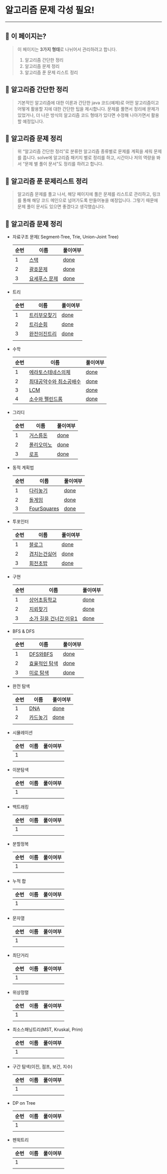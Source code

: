 # 알고리즘 문제 각성 필요!

---

## 📄 이 페이지는?

> 이 페이지는 **3가지 형태**로 나뉘어서 관리하려고 합니다.
> 1) 알고리즘 간단한 정리
> 2) 알고리즘 문제 정리
> 3) 알고리즘 푼 문제 리스트 정리

## 🥇 알고리즘 간단한 정리

> 기본적인 알고리즘에 대한 이론과 간단한 java 코드(예제)로 어떤 알고리즘이고 어떻게 활용할 지에 대한 간단한 팁을 제시합니다. 문제를 풀면서 정리에 문제가 있었거나, 더 나은 방식의 알고리즘 코드 형태가 있다면 수정해 나아가면서 활용할 예정입니다.
>

## 🥈 알고리즘 문제 정리

> 위 “알고리즘 간단한 정리”로 분류한 알고리즘 종류별로 문제를 계획을 세워 문제를 풉니다. solve에 알고리즘 패키지 별로 정리를 하고, 시간이나 저의 역량을 봐서 “문제 별 풀이 문서"도 정리를 하려고 합니다.
>

## 🥉 알고리즘 푼 문제리스트 정리

> 알고리즘 문제를 풀고 나서, 해당 페이지에 풀은 문제를 리스트로 관리하고, 링크를 통해 해당 코드 메인으로 넘어가도록 만들어놓을 예정입니다. 그렇기 때문에 문제 풀이 문서도 있으면 좋겠다고 생각했습니다.
>


## 🥊 알고리즘 문제 정리

- 자료구조 문제( Segment-Tree, Trie, Union-Joint Tree)
  
  | 순번 | 이름 | 풀이여부 |
  | --- | --- | --- |
  | 1 | [스택](https://www.acmicpc.net/problem/10828) | [done](https://github.com/BlockJJam/java-algorithm/blob/main/src/solve/baekjoon/datastructure/Stack_10828.java) |
  | 2 | [괄호문제](https://www.acmicpc.net/problem/9012) | [done](https://github.com/BlockJJam/java-algorithm/blob/main/src/solve/baekjoon/datastructure/ParenthesisString_9012.java) |
  | 3 | [요세푸스 문제](https://www.acmicpc.net/problem/1158) | [done](https://github.com/BlockJJam/java-algorithm/blob/main/src/solve/baekjoon/datastructure/Josephus_1158.java) |

- 트리

  | 순번 | 이름 | 풀이여부 |
  | --- | --- | --- |
  | 1 | [트리부모찾기](https://www.acmicpc.net/problem/11725) | [done](https://github.com/BlockJJam/java-algorithm/blob/main/src/solve/baekjoon/tree/FindTreeParent_11725.java) |
  | 2 | [트리순회](https://www.acmicpc.net/problem/1991) | [done](https://github.com/BlockJJam/java-algorithm/blob/main/src/solve/baekjoon/tree/TreeOrder_1991.java) |
  | 3 | [완전이진트리](https://www.acmicpc.net/problem/9934) | [done](https://github.com/BlockJJam/java-algorithm/blob/main/src/solve/baekjoon/tree/CompleteBinaryTree_9934.java) |
  |  |  |  |

- 수학

  | 순번 | 이름 | 풀이여부 |
  | --- | --- | --- |
  | 1 | [에라토스테네스의체](https://www.acmicpc.net/problem/2960) | [done](https://github.com/BlockJJam/java-algorithm/blob/main/src/solve/baekjoon/math/Eratos_2960.java) |
  | 2 | [최대공약수와 최소공배수](https://www.acmicpc.net/problem/2609) | [done](https://github.com/BlockJJam/java-algorithm/blob/main/src/solve/baekjoon/math/GCDLCM_2609.java) |
  | 3 | [LCM](https://www.acmicpc.net/problem/5347) | [done](https://github.com/BlockJJam/java-algorithm/blob/main/src/solve/baekjoon/math/LCM_5347.java) |
  | 4 | [소수와 펠린드롬](https://www.acmicpc.net/problem/1747) | [done](https://github.com/BlockJJam/java-algorithm/blob/main/src/solve/baekjoon/math/PrimeAndPelindrome_1747.java) |
  
- 그리디

  | 순번 | 이름 | 풀이여부 |
  | --- | --- | --- |
  | 1 | [거스름돈](https://www.acmicpc.net/problem/14916) | [done](https://github.com/BlockJJam/java-algorithm/blob/main/src/solve/baekjoon/greedy/Change_14916.java)|
  |  2 | [폴리오미노](https://www.acmicpc.net/problem/1343) | [done](https://github.com/BlockJJam/java-algorithm/blob/main/src/solve/baekjoon/greedy/Polyomino_1343.java) |
  | 3 | [로프](https://www.acmicpc.net/problem/2217) | [done](https://github.com/BlockJJam/java-algorithm/blob/main/src/solve/baekjoon/greedy/Rope_2217.java) |

- 동적 계획법

  | 순번 | 이름 | 풀이여부 |
  | --- | --- | ---|
  | 1 |  [다리놓기](https://www.acmicpc.net/problem/1010)| [done](https://github.com/BlockJJam/java-algorithm/blob/main/src/solve/baekjoon/dp/Bridge_1010.java) |
  | 2 | [돌게임](acmicpc.net/problem/9655) | [done](https://github.com/BlockJJam/java-algorithm/blob/main/src/solve/baekjoon/dp/StoneGame_9655.java) |
  | 3 | [FourSquares](https://www.acmicpc.net/problem/17626) | [done](https://github.com/BlockJJam/java-algorithm/blob/main/src/solve/baekjoon/dp/FourSquares_17626.java) |

- 투포인터

  | 순번 | 이름 | 풀이여부 |
  | --- | --- | --- |
  | 1 | [블로그](https://www.acmicpc.net/problem/21921) | [done](https://github.com/BlockJJam/java-algorithm/blob/main/src/solve/baekjoon/twopointer/Blog_21921.java) |
  | 2 | [겹치는건싫어](https://www.acmicpc.net/problem/20922) | [done](https://github.com/BlockJJam/java-algorithm/blob/main/src/solve/baekjoon/twopointer/HateOverlap_20922.java) |
  | 3 | [회전초밥](https://www.acmicpc.net/problem/15961) | [done](https://github.com/BlockJJam/java-algorithm/blob/main/src/solve/baekjoon/twopointer/RotateSusi_15961.java) |
- 구현

  | 순번 | 이름 | 풀이여부 |
  | --- | --- | --- |
  | 1 | [상어초등학교](https://www.acmicpc.net/problem/21608) | [done](https://github.com/BlockJJam/java-algorithm/blob/main/src/solve/baekjoon/implement/SharkElementarySchool_21608.java) |
  | 2 | [지뢰찾기](https://www.acmicpc.net/problem/4396) | [done](https://github.com/BlockJJam/java-algorithm/blob/main/src/solve/baekjoon/implement/MineSearching_4396.java) |
  | 3 | [소가 길을 건너간 이유1](https://www.acmicpc.net/problem/14467) | [done](https://github.com/BlockJJam/java-algorithm/blob/main/src/solve/baekjoon/implement/CowCrossReason_14467.java) |

- BFS & DFS

  | 순번 | 이름 | 풀이여부 |
  | --- | --- | --- |
  | 1 | [DFS와BFS](https://www.acmicpc.net/problem/1260) | [done](https://github.com/BlockJJam/java-algorithm/blob/main/src/solve/baekjoon/graph/BfsDfs_1260.java) |
  | 2 | [효율적인 탐색](https://www.acmicpc.net/problem/1325) | [done](https://github.com/BlockJJam/java-algorithm/blob/main/src/solve/baekjoon/graph/EffectiveHacking_1325.java) |
  | 3 | [미로 탐색](https://www.acmicpc.net/problem/2178) | [done](https://github.com/BlockJJam/java-algorithm/blob/main/src/solve/baekjoon/graph/MiroSearch.java) |

- 완전 탐색

  | 순번 | 이름 | 풀이여부 |
  | --- | --- | --- |
  | 1 | [DNA](https://www.acmicpc.net/problem/1969) | [done](https://github.com/BlockJJam/java-algorithm/blob/main/src/solve/baekjoon/bruteforce/Dna_1969.java) |
  | 2 | [카드놓기](https://www.acmicpc.net/problem/5568) | [done](https://github.com/BlockJJam/java-algorithm/blob/main/src/solve/baekjoon/bruteforce/PlaceCard_5568.java) |
  |  |  |  |

- 시뮬레이션

  | 순번 | 이름 | 풀이여부 |
  | --- | --- | --- |
  | 1 |  |  |
  |  |  |  |


- 이분탐색

  | 순번 | 이름 | 풀이여부 |
  | --- | --- | --- |
  | 1 |  |  |
  |  |  |  |

- 백트래킹

  | 순번 | 이름 | 풀이여부 |
  | --- | --- | --- |
  | 1 |  |  |
  |  |  |  |


- 분할정복

  | 순번 | 이름 | 풀이여부 |
  | --- | --- | --- |
  | 1 |  |  |
  |  |  |  |

- 누적 합

  | 순번 | 이름 | 풀이여부 |
  | --- | --- | --- |
  | 1 |  |  |
  |  |  |  |

- 문자열

  | 순번 | 이름 | 풀이여부 |
  | --- | --- | --- |
  | 1 |  |  |
  |  |  |  |

- 최단거리

  | 순번 | 이름 | 풀이여부 |
  | --- | --- | --- |
  | 1 |  |  |
  |  |  |  |

- 위상정렬

  | 순번 | 이름 | 풀이여부 |
  | --- | --- | --- |
  | 1 |  |  |
  |  |  |  |

- 최소스패닝트리(MST, Kruskal, Prim)

  | 순번 | 이름 | 풀이여부 |
  | --- | --- | --- |
  | 1 |  |  |
  |  |  |  |

- 구간 탐색(이진, 점프, 보간, 지수)

  | 순번 | 이름 | 풀이여부 |
  | --- | --- | --- |
  | 1 |  |  |
  |  |  |  |

- DP on Tree

  | 순번 | 이름 | 풀이여부 |
  | --- | --- | --- |
  | 1 |  |  |
  |  |  |  |

- 펜윅트리

  | 순번 | 이름 | 풀이여부 |
  | --- | --- | --- |
  | 1 |  |  |
  |  |  |  |
